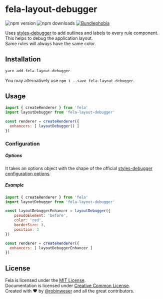 # fela-layout-debugger

<img alt="npm version" src="https://badge.fury.io/js/fela-layout-debugger.svg"> <img alt="npm downloads" src="https://img.shields.io/npm/dm/fela-layout-debugger.svg"> <a href="https://bundlephobia.com/result?p=fela-layout-debugger@latest"><img alt="Bundlephobia" src="https://img.shields.io/bundlephobia/minzip/fela-layout-debugger.svg"></a>

Uses [styles-debugger](https://github.com/kitze/styles-debugger) to add outlines and labels to every rule component.
This helps to debug the application layout.<br>
Same rules will always have the same color.

## Installation
```sh
yarn add fela-layout-debugger
```
You may alternatively use `npm i --save fela-layout-debugger`.

## Usage
```javascript
import { createRenderer } from 'fela'
import layoutDebugger from 'fela-layout-debugger'

const renderer = createRenderer({
  enhancers: [ layoutDebugger() ]
})
```


### Configuration
##### Options
It takes an options object with the shape of the official [styles-debugger configuration options](https://github.com/kitze/styles-debugger#configuration-options).
##### Example
```javascript
import { createRenderer } from 'fela'
import layoutDebugger from 'fela-layout-debugger'

const layoutDebuggerEnhancer = layoutDebugger({
	pseudoElement: 'before',
	color: 'red',
	borderSize: 3,
	position: 3
})

const renderer = createRenderer({
  enhancers: [ layoutDebuggerEnhancer ]
})
```

## License
Fela is licensed under the [MIT License](http://opensource.org/licenses/MIT).<br>
Documentation is licensed under [Creative Common License](http://creativecommons.org/licenses/by/4.0/).<br>
Created with ♥ by [@robinweser](http://weser.io) and all the great contributors.
